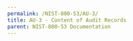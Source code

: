 ```yaml
---
permalink: /NIST-800-53/AU-3/
title: AU-3 - Content of Audit Records
parent: NIST-800-53 Documentation
---
```

